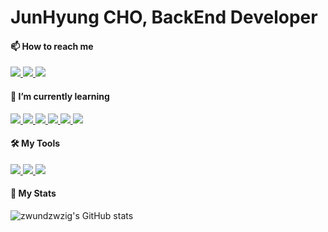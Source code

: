 # JunHyung CHO, BackEnd Developer

#### 📫 How to reach me 

<a href="https://velog.io/@amoeba25" style="display: inline">
    <img src="https://img.shields.io/badge/Velog-20C997?style=flat-square&logo=Velog&logoColor="/>
</a>
<a href="mailto:amoeba8282@gmail.com" style="display: inline">
    <img src="https://img.shields.io/badge/Gmail-EA4335?style=flat-square&logo=Gmail&logoColor="/>
</a>
<a href="https://instagram.com/6hy25ung" style="display: inline">
    <img src="https://img.shields.io/badge/Instagram-E4405F?style=flat-square&logo=Instagram&logoColor="/>
</a>

#### 🌱 I’m currently learning 

<a href="https://github.com/topics/javascript" style="display: inline">
    <img src="https://img.shields.io/badge/JavaScript-F7DF1E?style=flat-square&logo=JavaScript&logoColor=white"/>
</a>
<a href="https://github.com/nodejs" style="display: inline">
    <img src="https://img.shields.io/badge/Node.js-339933?style=flat-square&logo=Node.js&logoColor=white"/>
</a>
<a href="https://github.com/expressjs" style="display: inline">
    <img src="https://img.shields.io/badge/Express-000000?style=flat-square&logo=Express&logoColor="/>
</a>
<!--
<a href="https://github.com/microsoft/TypeScript" style="display: inline">
    <img src="https://img.shields.io/badge/TypeScript-3178C6?style=flat-square&logo=TypeScript&logoColor="/>
</a>
-->
<a href="https://github.com/topics/java" style="display: inline">
    <img src="https://img.shields.io/badge/JAVA-FFFFFF?style=flat-square&logo=JAVA&logoColor=white"/>
</a>
<a href="https://github.com/mysql" style="display: inline">
    <img src="https://img.shields.io/badge/MySQL-4479A1?style=flat-square&logo=MySQL&logoColor=white"/>
</a>
<a href="https://github.com/git" style="display: inline">
    <img src="https://img.shields.io/badge/Git-F05032?style=flat-square&logo=Git&logoColor=white"/>
</a>

#### 🛠️ My Tools
<a href="" style="display: inline">
    <img src="https://img.shields.io/badge/Slack-4A154B?style=flat-square&logo=Slack&logoColor="/>
</a>
<a href="" style="display: inline">
    <img src="https://img.shields.io/badge/Postman-FF6C37?style=flat-square&logo=Postman&logoColor=white"/>
</a>
<a href="" style="display: inline">
    <img src="https://img.shields.io/badge/Notion-000000?style=flat-square&logo=Notion&logoColor=white"/>
</a>

#### 🔭 My Stats

![zwundzwzig's GitHub stats](https://github-readme-stats.vercel.app/api?username=zwundzwzig&theme=dark&show_icons=true)

<!--
**zwundzwzig/zwundzwzig** is a ✨ _special_ ✨ repository because its `README.md` (this file) appears on your GitHub profile.

Here are some ideas to get you started:

- 🔭 I’m currently working on ...
- 👯 I’m looking to collaborate on ...
- 🤔 I’m looking for help with ...
- 💬 Ask me about ...
- 😄 Pronouns: ...
- ⚡ Fun fact: ...
-->
